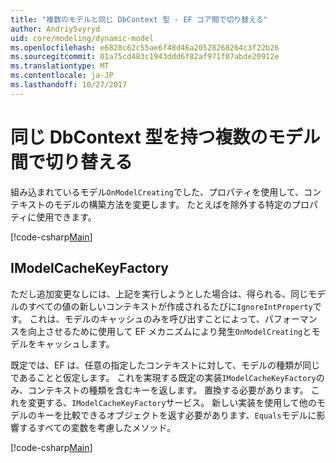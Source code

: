 ```yaml
---
title: "複数のモデルと同じ DbContext 型 - EF コア間で切り替える"
author: AndriySvyryd
uid: core/modeling/dynamic-model
ms.openlocfilehash: e6828c62c55ae6f48d46a20528268264c3f22b26
ms.sourcegitcommit: 01a75cd483c1943ddd6f82af971f07abde20912e
ms.translationtype: MT
ms.contentlocale: ja-JP
ms.lasthandoff: 10/27/2017
---
```

# <a name="alternating-between-multiple-models-with-the-same-dbcontext-type"></a>同じ DbContext 型を持つ複数のモデル間で切り替える

組み込まれているモデル`OnModelCreating`でした、プロパティを使用して、コンテキストのモデルの構築方法を変更します。 たとえばを除外する特定のプロパティに使用できます。

[!code-csharp[Main](../../../samples/core/DynamicModel/DynamicContext.cs?name=Class)]

## <a name="imodelcachekeyfactory"></a>IModelCacheKeyFactory
ただし追加変更なしには、上記を実行しようとした場合は、得られる、同じモデルのすべての値の新しいコンテキストが作成されるたびに`IgnoreIntProperty`です。 これは、モデルのキャッシュのみを呼び出すことによって、パフォーマンスを向上させるために使用して EF メカニズムにより発生`OnModelCreating`とモデルをキャッシュします。

既定では、EF は、任意の指定したコンテキストに対して、モデルの種類が同じであることと仮定します。 これを実現する既定の実装`IModelCacheKeyFactory`のみ、コンテキストの種類を含むキーを返します。 置換する必要があります。 これを変更する、`IModelCacheKeyFactory`サービス。 新しい実装を使用して他のモデルのキーを比較できるオブジェクトを返す必要があります、`Equals`モデルに影響するすべての変数を考慮したメソッド。

[!code-csharp[Main](../../../samples/core/DynamicModel/DynamicModelCacheKeyFactory.cs?name=Class)]
